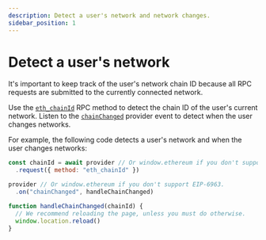 ```yaml
---
description: Detect a user's network and network changes.
sidebar_position: 1
---
```


# Detect a user's network

It's important to keep track of the user's network chain ID because all RPC requests are submitted
to the currently connected network.

Use the [`eth_chainId`](/wallet/reference/json-rpc-methods/eth_chainId)
RPC method to detect the chain ID of the user's current network.
Listen to the [`chainChanged`](../../reference/provider-api.md#chainchanged) provider event to
detect when the user changes networks.

For example, the following code detects a user's network and when the user changes networks:

```javascript title="index.js"
const chainId = await provider // Or window.ethereum if you don't support EIP-6963.
  .request({ method: "eth_chainId" })

provider // Or window.ethereum if you don't support EIP-6963.
  .on("chainChanged", handleChainChanged)

function handleChainChanged(chainId) {
  // We recommend reloading the page, unless you must do otherwise.
  window.location.reload()
}
```
